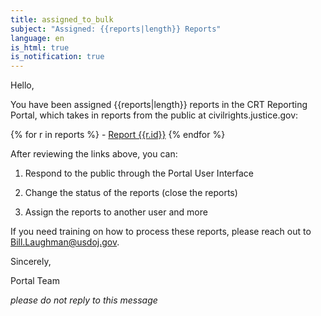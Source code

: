 ```yaml
---
title: assigned_to_bulk
subject: "Assigned: {{reports|length}} Reports"
language: en
is_html: true
is_notification: true
---
```


Hello,

You have been assigned {{reports|length}} reports in the CRT Reporting Portal, which takes in reports from the public at civilrights.justice.gov:

 {% for r in reports %}
     - [Report {{r.id}}](/form/view/{{r.id}})
 {% endfor %}

After reviewing the links above, you can:

1. Respond to the public through the Portal User Interface

2. Change the status of the reports (close the reports)

3. Assign the reports to another user and more

If you need training on how to process these reports, please reach out to [Bill.Laughman@usdoj.gov](mailto:bill.laughman@usdoj.gov).

Sincerely,

Portal Team

_please do not reply to this message_
